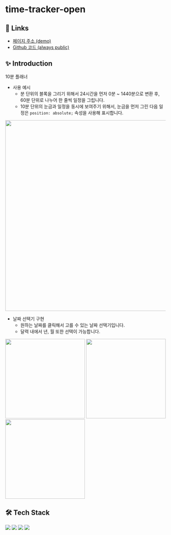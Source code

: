 # time-tracker-open

## 🔗 Links
- [페이지 주소 (demo)](https://time-tracker-open.pages.dev/)
- [Github 코드 (always public)](https://github.com/psst54/time_tracker_open)

## ✨ Introduction
10분 플래너

- 사용 예시
  - 분 단위의 블록을 그리기 위해서 24시간을 먼저 0분 ~ 1440분으로 변환 후, 60분 단위로 나누어 한 줄씩 일정을 그립니다.
  - 10분 단위의 눈금과 일정을 동시에 보여주기 위해서, 눈금을 먼저 그린 다음 일정은 `position: absolute;` 속성을 사용해 표시합니다.
<img src="https://github.com/psst54/time_tracker_open/assets/63946327/23875d4f-1378-4bf9-bce0-7b44f898af90" width="600" height="auto"/>

- 날짜 선택기 구현
  - 원하는 날짜를 클릭해서 고를 수 있는 날짜 선택기입니다.
  - 달력 내에서 년, 월 또한 선택이 가능합니다.
<img src="https://github.com/psst54/time_tracker_open/assets/63946327/5ad8b395-4ee8-4323-aa9e-959aebabb664" width="250" height="auto"/>
<img src="https://github.com/psst54/time_tracker_open/assets/63946327/f9898289-8fb9-4011-9344-ff4fe6bbfe3a" width="250" height="auto"/>
<img src="https://github.com/psst54/time_tracker_open/assets/63946327/e4356fe7-43d6-42bb-aa0c-5002dac7438e" width="250" height="auto"/>

## 🛠️ Tech Stack
<div>
  <img src="https://img.shields.io/badge/TypeScript-3178C6?style=for-the-badge&logo=typescript&logoColor=white"/>
  <img src="https://img.shields.io/badge/Next.js-000000?style=for-the-badge&logo=nextdotjs&logoColor=white"/>
  <img src="https://img.shields.io/badge/Firebase-FFCA28?style=for-the-badge&logo=firebase&logoColor=white"/>
  <img src="https://img.shields.io/badge/Cloudflare-F38020?style=for-the-badge&logo=cloudflare&logoColor=white"/>
</div>

